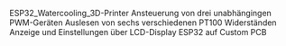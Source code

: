 ESP32_Watercooling_3D-Printer
Ansteuerung von drei unabhängingen PWM-Geräten
Auslesen von sechs verschiedenen PT100 Widerständen
Anzeige und Einstellungen über LCD-Display
ESP32 auf Custom PCB
